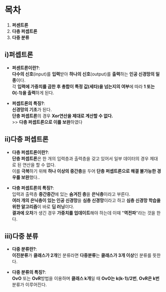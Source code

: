 # 목차

1. **퍼센트론**
2. **다층 퍼셉트론**
3. **다중 분류**

## **i)퍼셉트론**

- **퍼센트론이란?**: <br> **다수의 신호**(input)를 **입력**받아 **하나의 신호**(output)를 **출력**하는 **인공 신경망의 일종**이다.<br> 각 **입력에 가중치를 곱한 후 총합이 특정 값(세타)을 넘는지의 여부**에 따라 **1 또는 0(-1)을 출력**하게 된다.

- **퍼셉트론의 특징?**: <br>**신경망의 기초**가 된다. <br>**단층 퍼셉트론**의 경우 **Xor연산을 제대로 계산할 수 없다.** <br> >> **다층 퍼셉트론으로 이를 보완**하였다

## **ii)다층 퍼셉트론**

- **다층 퍼셉트론이란?**: <br> **단층 퍼셉트론**은 한 개의 입력층과 출력층을 갖고 있어서 일부 데이터의 경우 제대로 된 연산을 할 수 없다.<br>이를 **극복**하기 위해 **하나 이상의 중간층**을 두어 **단층 퍼셉트론으로 해결 불가능한 경우를 보완**했다..<br>

- **다층 퍼셉트론의 특징?**: <br>입력과 출력층 **중간중간**에 있는 **숨겨진 층**을 **은닉층**이라고 부른다.<br> **여러 개의 은닉층이 있는 인공 신경망**을 **심층 신경망**이라고 하고 **심층 신경망 학습을 위한 알고리즘**이 바로 **딥 러닝**이다.<br>**결과에 오차**가 생긴 경우 **가중치를 업데이트**해야 하는데 이때 "**역전파**"라는 것을 한다.

## **iii)다중 분류**

- **다중 분류란?**: <br> **이진분류**가 **클래스가 2개**인 분류라면 **다중분류**는 **클래스가 3개 이상**인 분류를 뜻한다.

- **다중 분류의 특징?**: <br> **OvO** 또는 **OvR**방법을 이용하며 **클래스 k개**일 때 **OvO는 k(k-1)/2번**, **OvR은 k번** 분류가 이루어진다.
